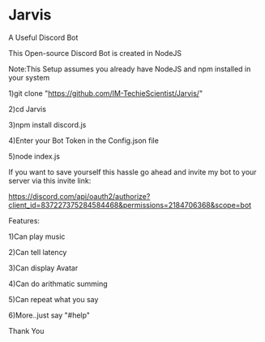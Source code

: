 # Jarvis
A Useful Discord Bot

This Open-source Discord Bot is created in NodeJS

Note:This Setup assumes you already have NodeJS and npm installed in your system

1)git clone "https://github.com/IM-TechieScientist/Jarvis/"

2)cd Jarvis

3)npm install discord.js

4)Enter your Bot Token in the Config.json file

5)node index.js

If you want to save yourself this hassle go ahead and invite my bot to your server via this invite link:

https://discord.com/api/oauth2/authorize?client_id=837227375284584468&permissions=2184706368&scope=bot

Features:

1)Can play music

2)Can tell latency 

3)Can display Avatar

4)Can do arithmatic summing

5)Can repeat what you say

6)More..just say "#help"


Thank You
